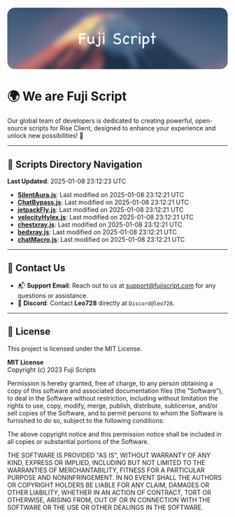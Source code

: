 ![Banner](.github/b.webp)

# 🌍 **We are Fuji Script**

Our global team of developers is dedicated to creating powerful, open-source scripts for Rise Client, designed to enhance your experience and unlock new possibilities! 🌟

---
<!-- SCRIPTS_NAVIGATION_START -->
## 📂 **Scripts Directory Navigation**

**Last Updated**: 2025-01-08 23:12:23 UTC

- **[SilentAura.js](scripts/SilentAura.js)**: Last modified on 2025-01-08 23:12:21 UTC
- **[ChatBypass.js](scripts/ChatBypass.js)**: Last modified on 2025-01-08 23:12:21 UTC
- **[jetpackFly.js](scripts/jetpackFly.js)**: Last modified on 2025-01-08 23:12:21 UTC
- **[velocityHylex.js](scripts/velocityHylex.js)**: Last modified on 2025-01-08 23:12:21 UTC
- **[chestxray.js](scripts/chestxray.js)**: Last modified on 2025-01-08 23:12:21 UTC
- **[bedxray.js](scripts/bedxray.js)**: Last modified on 2025-01-08 23:12:21 UTC
- **[chatMacro.js](scripts/chatMacro.js)**: Last modified on 2025-01-08 23:12:21 UTC

<!-- SCRIPTS_NAVIGATION_END -->

---

## 💬 **Contact Us**  
- 📬 **Support Email**: Reach out to us at [support@fujiscript.com](mailto:support@fujiscript.com) for any questions or assistance.  
- 💬 **Discord**: Contact **Leo728** directly at `Discord@leo728`.

---

## 📜 **License**

This project is licensed under the MIT License.  

**MIT License**  
Copyright (c) 2023 Fuji Scripts  

Permission is hereby granted, free of charge, to any person obtaining a copy of this software and associated documentation files (the "Software"), to deal in the Software without restriction, including without limitation the rights to use, copy, modify, merge, publish, distribute, sublicense, and/or sell copies of the Software, and to permit persons to whom the Software is furnished to do so, subject to the following conditions:  

The above copyright notice and this permission notice shall be included in all copies or substantial portions of the Software.  

THE SOFTWARE IS PROVIDED "AS IS", WITHOUT WARRANTY OF ANY KIND, EXPRESS OR IMPLIED, INCLUDING BUT NOT LIMITED TO THE WARRANTIES OF MERCHANTABILITY, FITNESS FOR A PARTICULAR PURPOSE AND NONINFRINGEMENT. IN NO EVENT SHALL THE AUTHORS OR COPYRIGHT HOLDERS BE LIABLE FOR ANY CLAIM, DAMAGES OR OTHER LIABILITY, WHETHER IN AN ACTION OF CONTRACT, TORT OR OTHERWISE, ARISING FROM, OUT OF OR IN CONNECTION WITH THE SOFTWARE OR THE USE OR OTHER DEALINGS IN THE SOFTWARE.  
